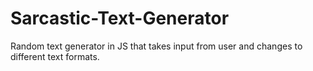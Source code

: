 # Sarcastic-Text-Generator

Random text generator in JS that takes input from user and changes to different text formats.

